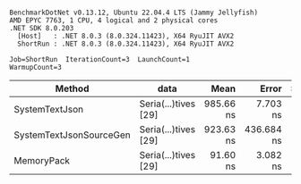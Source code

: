 ```

BenchmarkDotNet v0.13.12, Ubuntu 22.04.4 LTS (Jammy Jellyfish)
AMD EPYC 7763, 1 CPU, 4 logical and 2 physical cores
.NET SDK 8.0.203
  [Host]   : .NET 8.0.3 (8.0.324.11423), X64 RyuJIT AVX2
  ShortRun : .NET 8.0.3 (8.0.324.11423), X64 RyuJIT AVX2

Job=ShortRun  IterationCount=3  LaunchCount=1  
WarmupCount=3  

```
| Method                  | data                 | Mean      | Error      | StdDev    | Min       | Max       | Gen0   | Allocated |
|------------------------ |--------------------- |----------:|-----------:|----------:|----------:|----------:|-------:|----------:|
| SystemTextJson          | Seria(...)tives [29] | 985.66 ns |   7.703 ns |  0.422 ns | 985.36 ns | 986.15 ns | 0.0038 |     464 B |
| SystemTextJsonSourceGen | Seria(...)tives [29] | 923.63 ns | 436.684 ns | 23.936 ns | 907.09 ns | 951.08 ns | 0.0067 |     568 B |
| MemoryPack              | Seria(...)tives [29] |  91.60 ns |   3.082 ns |  0.169 ns |  91.50 ns |  91.79 ns | 0.0014 |     120 B |
